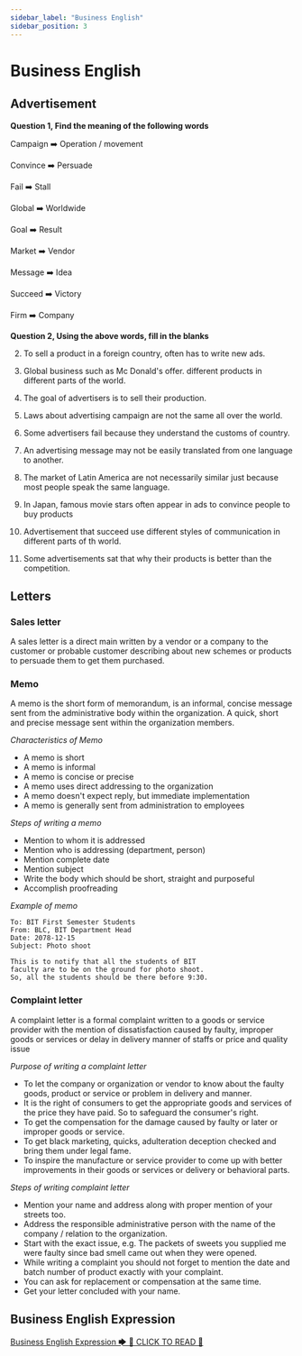 ```yaml
---
sidebar_label: "Business English"
sidebar_position: 3
---
```


# Business English

## Advertisement

**Question 1, Find the meaning of the following words**

Campaign ➡️ Operation / movement

Convince ➡️ Persuade

Fail ➡️ Stall

Global ➡️ Worldwide

Goal ➡️ Result

Market ➡️ Vendor

Message ➡️ Idea

Succeed ➡️ Victory

Firm ➡️ Company

**Question 2, Using the above words, fill in the blanks**

2. To sell a product in a foreign country, often has to write new ads.

3. Global business such as Mc Donald's offer. different products in different parts of the world.

4. The goal of advertisers is to sell their production.

5. Laws about advertising campaign are not the same all over the world.

6. Some advertisers fail because they understand the customs of country.

7. An advertising message may not be easily translated from one language to another.

8. The market of Latin America are not necessarily similar just because most people speak the same language.

9. In Japan, famous movie stars often appear in ads to convince people to buy products

10. Advertisement that succeed use different styles of communication in different parts of th world.

11. Some advertisements sat that why their products is better than the competition.

## Letters

### Sales letter

A sales letter is a direct main written by a vendor or a company to the customer or probable customer describing about new schemes or products to persuade them to get them purchased.

### Memo

A memo is the short form of memorandum, is an informal, concise message sent from the administrative body within the organization. A quick, short and precise message sent within the organization members.

_Characteristics of Memo_

- A memo is short
- A memo is informal
- A memo is concise or precise
- A memo uses direct addressing to the organization
- A memo doesn't expect reply, but immediate implementation
- A memo is generally sent from administration to employees

_Steps of writing a memo_

- Mention to whom it is addressed
- Mention who is addressing (department, person)
- Mention complete date
- Mention subject
- Write the body which should be short, straight and purposeful
- Accomplish proofreading

_Example of memo_

```
To: BIT First Semester Students
From: BLC, BIT Department Head
Date: 2078-12-15
Subject: Photo shoot

This is to notify that all the students of BIT
faculty are to be on the ground for photo shoot.
So, all the students should be there before 9:30.
```

### Complaint letter

A complaint letter is a formal complaint written to a goods or service provider with the mention of dissatisfaction caused by faulty, improper goods or services or delay in delivery manner of staffs or price and quality issue

_Purpose of writing a complaint letter_

- To let the company or organization or vendor to know about the faulty goods, product or service or problem in delivery and manner.
- It is the right of consumers to get the appropriate goods and services of the price they have paid. So to safeguard the consumer's right.
- To get the compensation for the damage caused by faulty or later or improper goods or service.
- To get black marketing, quicks, adulteration deception checked and bring them under legal fame.
- To inspire the manufacture or service provider to come up with better improvements in their goods or services or delivery or behavioral parts.

_Steps of writing complaint letter_

- Mention your name and address along with proper mention of your streets too.
- Address the responsible administrative person with the name of the company / relation to the organization.
- Start with the exact issue, e.g. The packets of sweets you supplied me were faulty since bad smell came out when they were opened.
- While writing a complaint you should not forget to mention the date and batch number of product exactly with your complaint.
- You can ask for replacement or compensation at the same time.
- Get your letter concluded with your name.

## Business English Expression

[Business English Expression 🡆 📖 CLICK TO READ 📖](business-english-assets/1.pdf)
